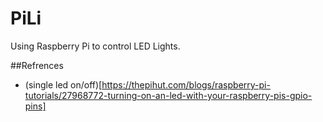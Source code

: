 # PiLi
Using Raspberry Pi to control LED Lights.    

##Refrences
 - (single led on/off)[https://thepihut.com/blogs/raspberry-pi-tutorials/27968772-turning-on-an-led-with-your-raspberry-pis-gpio-pins]
